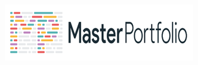 <p align="center"> 
    <img src="images/masterportfolio-banner-light.png" align="center" height="150"></img>
</p>